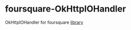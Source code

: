 # foursquare-OkHttpIOHandler
OkHttpIOHandler for foursquare [library][library]

[library]: https://github.com/AtlisInc/foursquare-api